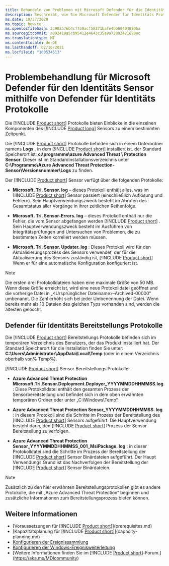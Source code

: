 ```yaml
---
title: Behandeln von Problemen mit Microsoft Defender für die Identität mithilfe der Protokolle
description: Beschreibt, wie Sie Microsoft Defender für Identitäts Protokolle verwenden können, um Probleme zu beheben.
ms.date: 10/27/2020
ms.topic: how-to
ms.openlocfilehash: 2c902576b4cf7b0acf58371bafe4bb60404890ba
ms.sourcegitcommit: a892419a5cb95412e4643c35a9a72092421628ec
ms.translationtype: MT
ms.contentlocale: de-DE
ms.lasthandoff: 02/16/2021
ms.locfileid: "100534513"
---
```

# <a name="troubleshooting-microsoft-defender-for-identity-sensor-using-the-defender-for-identity-logs"></a>Problembehandlung für Microsoft Defender für den Identitäts Sensor mithilfe von Defender für Identitäts Protokolle

Die [!INCLUDE [Product short](includes/product-short.md)] Protokolle bieten Einblicke in die einzelnen Komponenten des [!INCLUDE [Product long](includes/product-long.md)] Sensors zu einem bestimmten Zeitpunkt.

Die [!INCLUDE [Product short](includes/product-short.md)] Protokolle befinden sich in einem Unterordner namens **Logs** , in dem [!INCLUDE [Product short](includes/product-short.md)] installiert ist. der Standard Speicherort ist: **c:\programme\azure Advanced Threat \\ Protection Sensor**. Dieser ist im Standardinstallationsverzeichnis unter **C:\Programme\Azure Advanced Threat Protection-Sensor\Versionsnummer\Logs** zu finden.

Der [!INCLUDE [Product short](includes/product-short.md)] Sensor verfügt über die folgenden Protokolle:

- **Microsoft. Tri. Sensor. log** – dieses Protokoll enthält alles, was im [!INCLUDE [Product short](includes/product-short.md)] Sensor passiert (einschließlich Auflösung und Fehlern). Sein Hauptverwendungszweck besteht im Abrufen des Gesamtstatus aller Vorgänge in ihrer zeitlichen Reihenfolge.

- **Microsoft. Tri. Sensor-Errors. log** – dieses Protokoll enthält nur die Fehler, die vom Sensor abgefangen werden [!INCLUDE [Product short](includes/product-short.md)] . Sein Hauptverwendungszweck besteht im Ausführen von Integritätsprüfungen und Untersuchen von Problemen, die zu bestimmten Zeiten korreliert werden müssen.

- **Microsoft. Tri. Sensor. Updater. log** : Dieses Protokoll wird für den Aktualisierungsprozess des Sensors verwendet, der für die Aktualisierung des Sensors zuständig ist, [!INCLUDE [Product short](includes/product-short.md)] Wenn er für eine automatische Konfiguration konfiguriert ist.

> [!NOTE]
> Die ersten drei Protokolldateien haben eine maximale Größe von 50 MB. Wenn diese Größe erreicht ist, wird eine neue Protokolldatei geöffnet und die vorherige Datei in „&lt;Ursprünglicher Dateiname&gt;-Archived-00000“ umbenannt. Die Zahl erhöht sich bei jeder Umbenennung der Datei. Wenn bereits mehr als 10 Dateien des gleichen Typs vorhanden sind, werden die ältesten gelöscht.

## <a name="defender-for-identity-deployment-logs"></a>Defender für Identitäts Bereitstellungs Protokolle

Die [!INCLUDE [Product short](includes/product-short.md)] Bereitstellungs Protokolle befinden sich im temporären Verzeichnis des Benutzers, der das Produkt installiert hat. Der Standard Speicherort für die Installation finden Sie unter: **C:\Users\Administrator\AppData\Local\Temp** (oder in einem Verzeichnis oberhalb von% Temp%).

[!INCLUDE [Product short](includes/product-short.md)] Sensor Bereitstellungs Protokolle:

- **Azure Advanced Threat Protection Microsoft.Tri.Sensor.Deployment.Deployer_YYYYMMDDHHMMSS.log**: Diese Protokolldatei enthält den gesamten Prozess der Sensorbereitstellung und befindet sich in dem oben erwähnten temporären Ordner oder unter „C:\Windows\Temp“.

- **Azure Advanced Threat Protection Sensor_YYYYMMDDHHMMSS. log** : in diesem Protokoll sind die Schritte im Prozess der Bereitstellung des [!INCLUDE [Product short](includes/product-short.md)] Sensors aufgeführt. Die Hauptverwendung besteht darin, den [!INCLUDE [Product short](includes/product-short.md)] Prozess der Sensor Bereitstellung zu verfolgen.

- **Azure Advanced Threat Protection Sensor_YYYYMMDDHHMMSS_001_MsiPackage. log** : in dieser Protokolldatei sind die Schritte im Prozess der Bereitstellung der [!INCLUDE [Product short](includes/product-short.md)] Sensor Binärdateien aufgeführt. Der Haupt Verwendungs Grund ist das Nachverfolgen der Bereitstellung der [!INCLUDE [Product short](includes/product-short.md)] Sensor Binärdateien.

> [!NOTE]
> Zusätzlich zu den hier erwähnten Bereitstellungsprotokollen gibt es andere Protokolle, die mit „Azure Advanced Threat Protection“ beginnen und zusätzliche Informationen zum Bereitstellungsprozess bieten können.

## <a name="see-also"></a>Weitere Informationen

- [Voraussetzungen für [!INCLUDE [Product short](includes/product-short.md)]](prerequisites.md)
- [Kapazitätsplanung für [!INCLUDE [Product short](includes/product-short.md)]](capacity-planning.md)
- [Konfigurieren der Ereignissammlung](configure-event-collection.md)
- [Konfigurieren der Windows-Ereignisweiterleitung](configure-event-forwarding.md)
- [Weitere Informationen finden Sie im [!INCLUDE [Product short](includes/product-short.md)]-Forum.](https://aka.ms/MDIcommunity)
